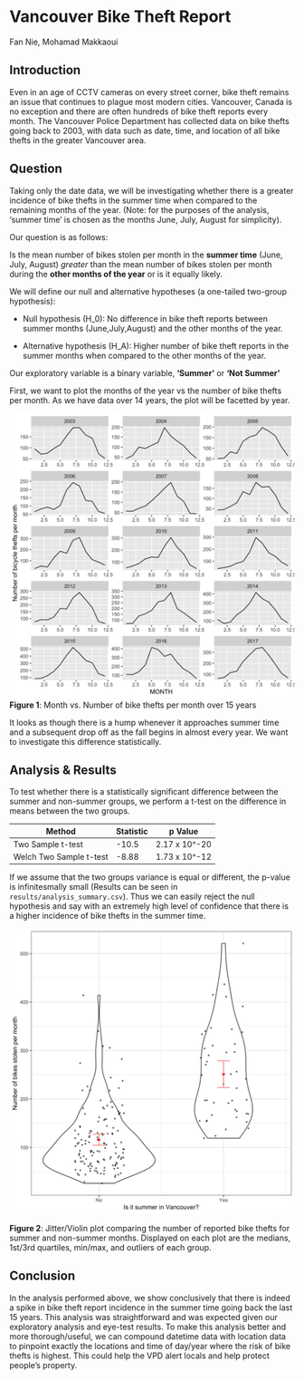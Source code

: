 Vancouver Bike Theft Report
================
Fan Nie, Mohamad Makkaoui

## Introduction

Even in an age of CCTV cameras on every street corner, bike theft
remains an issue that continues to plague most modern cities. Vancouver,
Canada is no exception and there are often hundreds of bike theft
reports every month. The Vancouver Police Department has collected data
on bike thefts going back to 2003, with data such as date, time, and
location of all bike thefts in the greater Vancouver area.

## Question

Taking only the date data, we will be investigating whether there is a
greater incidence of bike thefts in the summer time when compared to the
remaining months of the year. (Note: for the purposes of the analysis,
‘summer time’ is chosen as the months June, July, August for
simplicity).

Our question is as follows:

Is the mean number of bikes stolen per month in the **summer time**
(June, July, August) *greater* than the mean number of bikes stolen per
month during the **other months of the year** or is it equally likely.

We will define our null and alternative hypotheses (a one-tailed
two-group hypothesis):

  - Null hypothesis \(H_0\): No difference in bike theft reports between
    summer months (June,July,August) and the other months of the year.

  - Alternative hypothesis \(H_A\): Higher number of bike theft reports
    in the summer months when compared to the other months of the year.

Our exploratory variable is a binary variable, **‘Summer’** or **‘Not
Summer’**

First, we want to plot the months of the year vs the number of bike
thefts per month. As we have data over 14 years, the plot will be
facetted by year.

![alt tag](../results/figures/viz_exploratory.png) **Figure 1**: Month
vs. Number of bike thefts per month over 15 years

It looks as though there is a hump whenever it approaches summer time
and a subsequent drop off as the fall begins in almost every year. We
want to investigate this difference statistically.

## Analysis & Results

To test whether there is a statistically significant difference between
the summer and non-summer groups, we perform a t-test on the difference
in means between the two groups.

| Method                  | Statistic | p Value       |
| ----------------------- | --------- | ------------- |
| Two Sample t-test       | \-10.5    | 2.17 x 10^-20 |
| Welch Two Sample t-test | \-8.88    | 1.73 x 10^-12 |

If we assume that the two groups variance is equal or different, the
p-value is infinitesmally small (Results can be seen in
`results/analysis_summary.csv`). Thus we can easily reject the null
hypothesis and say with an extremely high level of confidence that there
is a higher incidence of bike thefts in the summer time.

![alt tag](../results/figures/bike_boxplot.png)

**Figure 2**: Jitter/Violin plot comparing the number of reported bike
thefts for summer and non-summer months. Displayed on each plot are the
medians, 1st/3rd quartiles, min/max, and outliers of each group.

## Conclusion

In the analysis performed above, we show conclusively that there is
indeed a spike in bike theft report incidence in the summer time going
back the last 15 years. This analysis was straightforward and was
expected given our exploratory analysis and eye-test results. To make
this analysis better and more thorough/useful, we can compound datetime
data with location data to pinpoint exactly the locations and time of
day/year where the risk of bike thefts is highest. This could help the
VPD alert locals and help protect people’s property.
